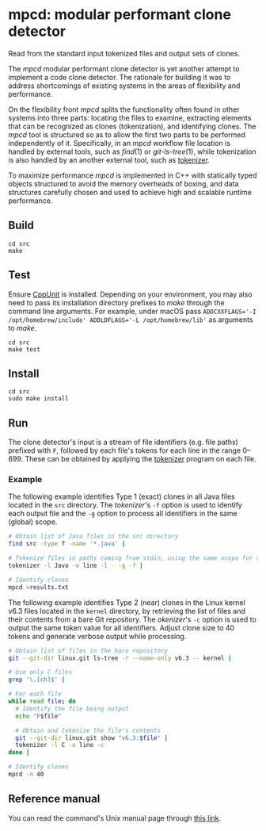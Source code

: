 # mpcd: modular performant clone detector

Read from the standard input tokenized files and output sets of clones.

The _mpcd_ modular performant clone detector is yet another attempt to
implement a code clone detector.
The rationale for building it was to address shortcomings of existing systems
in the areas of flexibility and performance.

On the flexibility front _mpcd_ splits the functionality often found
in other systems into three parts: locating the files to examine,
extracting elements that can be recognized as clones (tokenization), and
identifying clones.
The _mpcd_ tool is structured so as to allow the first two parts to be
performed independently of it.
Specifically, in an _mpcd_ workflow file location is handled by external
tools, such as _find_(1) or _git-ls-tree_(1),
while tokenization is also handled by an another external tool,
such as [tokenizer](https://github.com/dspinellis/tokenizer).

To maximize performance _mpcd_ is implemented in C++ with
statically typed objects structured to avoid the memory overheads of boxing,
and
data structures carefully chosen and used to achieve high and scalable
runtime performance.


## Build

```
cd src
make
```

## Test
Ensure [CppUnit](https://en.wikipedia.org/wiki/CppUnit) is installed.
Depending on your environment, you may also need to pass its installation
directory prefixes to _make_ through the command line arguments.
For example, under macOS pass
`ADDCXXFLAGS='-I /opt/homebrew/include' ADDLDFLAGS='-L /opt/homebrew/lib'`
as arguments to _make_.

```
cd src
make test
```

## Install

```
cd src
sudo make install
```

## Run

The clone detector's input is a stream of file identifiers
(e.g. file paths) prefixed with `F`, followed by each file's
tokens for each line in the range 0–699.
These can be obtained by applying the
[tokenizer](https://github.com/dspinellis/tokenizer) program on each file.

### Example

The following example identifies Type 1 (exact) clones in all Java files
located in the `src` directory.
The _tokenizer_'s
`-f` option is used to identify each output file and
the `-g` option to process all identifiers in the same (global) scope.

```sh
# Obtain list of Java files in the src directory
find src -type f -name '*.java' |

# Tokenize files in paths coming from stdin, using the same scope for all ids
tokenizer -l Java -o line -l - -g -f |

# Identify clones
mpcd >results.txt
```

The following example identifies Type 2 (near) clones
in the Linux kernel v6.3 files located in the `kernel` directory,
by retrieving the list of files and their contents from a bare Git
repository.
The _okenizer_'s
`-c` option is used to output the same token value for all identifiers.
Adjust clone size to 40 tokens and generate verbose output while processing.

```sh
# Obtain list of files in the bare repository
git --git-dir linux.git ls-tree -r --name-only v6.3 -- kernel |

# Use only C files
grep '\.[ch]$' |

# For each file
while read file; do
  # Identify the file being output
  echo "F$file"

  # Obtain and tokenize the file's contents
  git --git-dir linux.git show "v6.3:$file" |
  tokenizer -l C -o line -c
done |

# Identify clones
mpcd -n 40
```

## Reference manual
You can read the command's Unix manual page through [this link](https://dspinellis.github.io/manview/?src=https%3A%2F%2Fraw.githubusercontent.com%2Fdspinellis%2Fmpcd%2Fmaster%2Fsrc%2Fmpcd.1&name=mpcd(1)&link=https%3A%2F%2Fgithub.com%2Fdspinellis%2mpcd).

